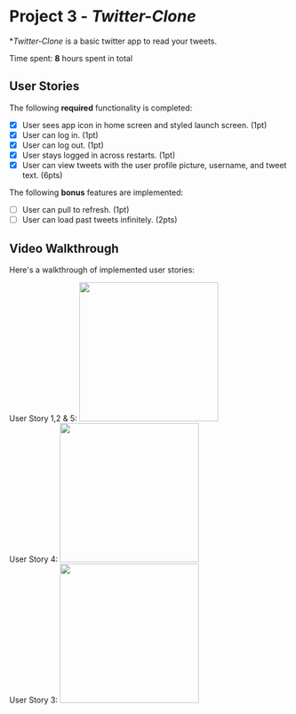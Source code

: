 # Project 3 - *Twitter-Clone*

**Twitter-Clone* is a basic twitter app to read your tweets.

Time spent: **8** hours spent in total

## User Stories

The following **required** functionality is completed:

- [X] User sees app icon in home screen and styled launch screen. (1pt)
- [X] User can log in. (1pt)
- [X] User can log out. (1pt)
- [X] User stays logged in across restarts. (1pt)
- [X] User can view tweets with the user profile picture, username, and tweet text. (6pts)

The following **bonus** features are implemented:

- [ ] User can pull to refresh. (1pt)
- [ ] User can load past tweets infinitely. (2pts)

## Video Walkthrough

Here's a walkthrough of implemented user stories:

User Story 1,2 & 5: 
<img src= "http://g.recordit.co/6je8R7SyiG.gif" width = 250><br>
User Story 4:
<img src = "http://g.recordit.co/dvGtH7wLnx.gif" width = 250><br>
User Story 3:
<img src = "http://g.recordit.co/4cwhSSrTcJ.gif" width = 250><br>

